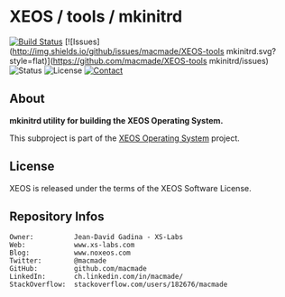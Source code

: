 XEOS / tools / mkinitrd
=======================

[![Build Status](https://img.shields.io/travis/macmade/XEOS-tools-mkinitrd.svg?branch=master&style=flat)](https://travis-ci.org/macmade/XEOS-tools-mkinitrd)
[![Issues](http://img.shields.io/github/issues/macmade/XEOS-tools mkinitrd.svg?style=flat)](https://github.com/macmade/XEOS-tools mkinitrd/issues)
![Status](https://img.shields.io/badge/status-active-brightgreen.svg?style=flat)
![License](https://img.shields.io/badge/license-xeos-brightgreen.svg?style=flat)
[![Contact](https://img.shields.io/badge/contact-@macmade-blue.svg?style=flat)](https://twitter.com/macmade)

About
-----

**mkinitrd utility for building the XEOS Operating System.**

This subproject is part of the [XEOS Operating System](https://github.com/macmade/XEOS/) project.

License
-------

XEOS is released under the terms of the XEOS Software License.

Repository Infos
----------------

    Owner:			Jean-David Gadina - XS-Labs
    Web:			www.xs-labs.com
    Blog:			www.noxeos.com
    Twitter:		@macmade
    GitHub:			github.com/macmade
    LinkedIn:		ch.linkedin.com/in/macmade/
    StackOverflow:	stackoverflow.com/users/182676/macmade
